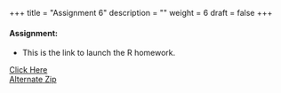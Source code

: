 +++
title = "Assignment 6"
description = ""
weight = 6
draft = false
+++


#### Assignment:
- This is the link to launch the R homework.

[Click Here](https://rstudio.cloud/spaces/7409/join?access_code=txUupCHpcn7IMb1kQsy5a7Ig9bjgujLfq3Cr%2F25x)
<br>
[Alternate Zip](https://github.com/rpi-techfundamentals/spring2019-materials/raw/master/06-intro-r/hm6/Archive.zip)

